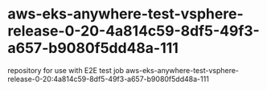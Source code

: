 # aws-eks-anywhere-test-vsphere-release-0-20-4a814c59-8df5-49f3-a657-b9080f5dd48a-111
repository for use with E2E test job aws-eks-anywhere-test-vsphere-release-0-20:4a814c59-8df5-49f3-a657-b9080f5dd48a-111
